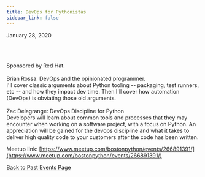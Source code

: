 ```yaml
---
title: DevOps for Pythonistas
sidebar_link: false
---
```


January 28, 2020



<p><br/><br/></p>

<p>Sponsored by Red Hat.<br/><br/>Brian Rossa: DevOps and the opinionated programmer.<br/>I'll cover classic arguments about Python tooling -- packaging, test runners, etc -- and how they impact dev time. Then I'll cover how automation (DevOps) is obviating those old arguments.<br/><br/>Zac Delagrange: DevOps Discipline for Python<br/>Developers will learn about common tools and processes that they may encounter when working on a software project, with a focus on Python. An appreciation will be gained for the devops discipline and what it takes to deliver high quality code to your customers after the code has been written.</p>


Meetup link: [https://www.meetup.com/bostonpython/events/266891391/](https://www.meetup.com/bostonpython/events/266891391/)

[Back to Past Events Page](index.md)